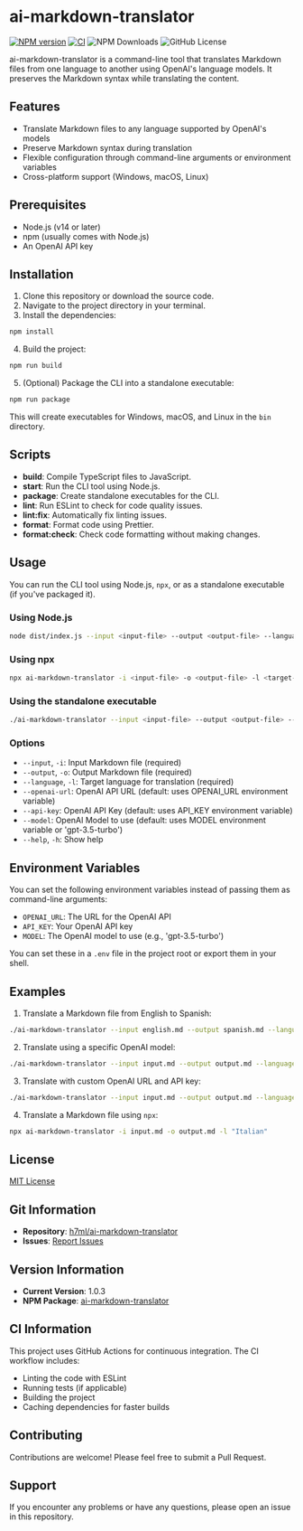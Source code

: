 # ai-markdown-translator

[![NPM version](https://img.shields.io/npm/v/ai-markdown-translator.svg?style=flat)](https://www.npmjs.org/package/ai-markdown-translator)
[![CI](https://github.com/h7ml/ai-markdown-translator/actions/workflows/ci.yml/badge.svg)](https://github.com/h7ml/ai-markdown-translator/actions/workflows/ci.yml)
![NPM Downloads](https://img.shields.io/npm/dw/ai-markdown-translator)
![GitHub License](https://img.shields.io/github/license/h7ml/ai-markdown-translator)

ai-markdown-translator is a command-line tool that translates Markdown files from one language to another using OpenAI's language models. It preserves the Markdown syntax while translating the content.

## Features

- Translate Markdown files to any language supported by OpenAI's models
- Preserve Markdown syntax during translation
- Flexible configuration through command-line arguments or environment variables
- Cross-platform support (Windows, macOS, Linux)

## Prerequisites

- Node.js (v14 or later)
- npm (usually comes with Node.js)
- An OpenAI API key

## Installation

1. Clone this repository or download the source code.
2. Navigate to the project directory in your terminal.
3. Install the dependencies:

```bash
npm install
```

4. Build the project:

```bash
npm run build
```

5. (Optional) Package the CLI into a standalone executable:

```bash
npm run package
```

This will create executables for Windows, macOS, and Linux in the `bin` directory.

## Scripts

- **build**: Compile TypeScript files to JavaScript.
- **start**: Run the CLI tool using Node.js.
- **package**: Create standalone executables for the CLI.
- **lint**: Run ESLint to check for code quality issues.
- **lint:fix**: Automatically fix linting issues.
- **format**: Format code using Prettier.
- **format:check**: Check code formatting without making changes.

## Usage

You can run the CLI tool using Node.js, `npx`, or as a standalone executable (if you've packaged it).

### Using Node.js

```bash
node dist/index.js --input <input-file> --output <output-file> --language <target-language> [options]
```

### Using npx

```bash
npx ai-markdown-translator -i <input-file> -o <output-file> -l <target-language> [options]
```

### Using the standalone executable

```bash
./ai-markdown-translator --input <input-file> --output <output-file> --language <target-language> [options]
```

### Options

- `--input`, `-i`: Input Markdown file (required)
- `--output`, `-o`: Output Markdown file (required)
- `--language`, `-l`: Target language for translation (required)
- `--openai-url`: OpenAI API URL (default: uses OPENAI_URL environment variable)
- `--api-key`: OpenAI API Key (default: uses API_KEY environment variable)
- `--model`: OpenAI Model to use (default: uses MODEL environment variable or 'gpt-3.5-turbo')
- `--help`, `-h`: Show help

## Environment Variables

You can set the following environment variables instead of passing them as command-line arguments:

- `OPENAI_URL`: The URL for the OpenAI API
- `API_KEY`: Your OpenAI API key
- `MODEL`: The OpenAI model to use (e.g., 'gpt-3.5-turbo')

You can set these in a `.env` file in the project root or export them in your shell.

## Examples

1. Translate a Markdown file from English to Spanish:

```bash
./ai-markdown-translator --input english.md --output spanish.md --language "Spanish"
```

2. Translate using a specific OpenAI model:

```bash
./ai-markdown-translator --input input.md --output output.md --language "French" --model "gpt-4"
```

3. Translate with custom OpenAI URL and API key:

```bash
./ai-markdown-translator --input input.md --output output.md --language "German" --openai-url "https://api.302.ai/v1/chat/completions" --api-key "sk-302-api-key"
```

4. Translate a Markdown file using `npx`:

```bash
npx ai-markdown-translator -i input.md -o output.md -l "Italian"
```

## License

[MIT License](LICENSE)

## Git Information

- **Repository**: [h7ml/ai-markdown-translator](https://github.com/h7ml/ai-markdown-translator)
- **Issues**: [Report Issues](https://github.com/h7ml/ai-markdown-translator/issues)

## Version Information

- **Current Version**: 1.0.3
- **NPM Package**: [ai-markdown-translator](https://www.npmjs.com/package/ai-markdown-translator)

## CI Information

This project uses GitHub Actions for continuous integration. The CI workflow includes:

- Linting the code with ESLint
- Running tests (if applicable)
- Building the project
- Caching dependencies for faster builds

## Contributing

Contributions are welcome! Please feel free to submit a Pull Request.

## Support

If you encounter any problems or have any questions, please open an issue in this repository.
